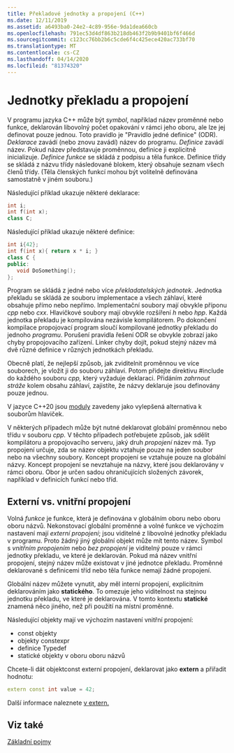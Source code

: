```yaml
---
title: Překladové jednotky a propojení (C++)
ms.date: 12/11/2019
ms.assetid: a6493ba0-24e2-4c89-956e-9da1dea660cb
ms.openlocfilehash: 791ec53d4df863b218db463f2b9b9401bf6f466d
ms.sourcegitcommit: c123cc76bb2b6c5cde6f4c425ece420ac733bf70
ms.translationtype: MT
ms.contentlocale: cs-CZ
ms.lasthandoff: 04/14/2020
ms.locfileid: "81374320"
---
```

# <a name="translation-units-and-linkage"></a>Jednotky překladu a propojení

V programu jazyka C++ může být *symbol*, například název proměnné nebo funkce, deklarován libovolný počet opakování v rámci jeho oboru, ale lze jej definovat pouze jednou. Toto pravidlo je "Pravidlo jedné definice" (ODR). *Deklarace* zavádí (nebo znovu zavádí) název do programu. *Definice* zavádí název. Pokud název představuje proměnnou, definice ji explicitně inicializuje. *Definice funkce* se skládá z podpisu a těla funkce. Definice třídy se skládá z názvu třídy následované blokem, který obsahuje seznam všech členů třídy. (Těla členských funkcí mohou být volitelně definována samostatně v jiném souboru.)

Následující příklad ukazuje některé deklarace:

```cpp
int i;
int f(int x);
class C;
```

Následující příklad ukazuje některé definice:

```cpp
int i{42};
int f(int x){ return x * i; }
class C {
public:
   void DoSomething();
};
```

Program se skládá z jedné nebo více *překladatelských jednotek*. Jednotka překladu se skládá ze souboru implementace a všech záhlaví, které obsahuje přímo nebo nepřímo. Implementační soubory mají obvykle příponu *cpp* nebo *cxx*. Hlavičkové soubory mají obvykle rozšíření *h* nebo *hpp*. Každá jednotka překladu je kompilována nezávisle kompilátorem. Po dokončení kompilace propojovací program sloučí kompilované jednotky překladu do jednoho *programu*. Porušení pravidla řešení ODR se obvykle zobrazí jako chyby propojovacího zařízení. Linker chyby dojít, pokud stejný název má dvě různé definice v různých jednotkách překladu.

Obecně platí, že nejlepší způsob, jak zviditelnit proměnnou ve více souborech, je vložit ji do souboru záhlaví. Potom přidejte direktivu #include do každého souboru *cpp,* který vyžaduje deklaraci. Přidáním *zahrnout stráže* kolem obsahu záhlaví, zajistíte, že názvy deklaruje jsou definovány pouze jednou.

V jazyce C++20 jsou [moduly](modules-cpp.md) zavedeny jako vylepšená alternativa k souborům hlaviček.

V některých případech může být nutné deklarovat globální proměnnou nebo třídu v souboru *cpp.* V těchto případech potřebujete způsob, jak sdělit kompilátoru a propojovacího serveru, jaký druh *propojení* název má. Typ propojení určuje, zda se název objektu vztahuje pouze na jeden soubor nebo na všechny soubory. Koncept propojení se vztahuje pouze na globální názvy. Koncept propojení se nevztahuje na názvy, které jsou deklarovány v rámci oboru. Obor je určen sadou ohraničujících složených závorek, například v definicích funkcí nebo tříd.

## <a name="external-vs-internal-linkage"></a>Externí vs. vnitřní propojení

Volná *funkce* je funkce, která je definována v globálním oboru nebo oboru oboru názvů. Nekonstovací globální proměnné a volné funkce ve výchozím nastavení mají *externí propojení*; jsou viditelné z libovolné jednotky překladu v programu. Proto žádný jiný globální objekt může mít tento název. Symbol s *vnitřním propojením* nebo *bez propojení* je viditelný pouze v rámci jednotky překladu, ve které je deklarován. Pokud má název vnitřní propojení, stejný název může existovat v jiné jednotce překladu. Proměnné deklarované s definicemi tříd nebo těla funkce nemají žádné propojení.

Globální název můžete vynutit, aby měl interní propojení, explicitním deklarováním jako **statického**. To omezuje jeho viditelnost na stejnou jednotku překladu, ve které je deklarována. V tomto kontextu **statické** znamená něco jiného, než při použití na místní proměnné.

Následující objekty mají ve výchozím nastavení vnitřní propojení:

- const objekty
- objekty constexpr
- definice Typedef
- statické objekty v oboru oboru názvů

Chcete-li dát objektconst externí propojení, deklarovat jako **extern** a přiřadit hodnotu:

```cpp
extern const int value = 42;
```

Další informace naleznete [v extern.](extern-cpp.md)

## <a name="see-also"></a>Viz také

[Základní pojmy](../cpp/basic-concepts-cpp.md)
